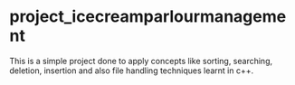 # project_icecreamparlourmanagement
This is a simple project done to apply concepts like sorting, searching, deletion, insertion and also file handling techniques learnt in c++.
